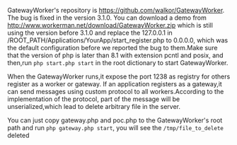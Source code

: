 GatewayWorker's repository is  https://github.com/walkor/GatewayWorker. The bug is fixed in the version 3.1.0.  You can download a demo from http://www.workerman.net/download/GatewayWorker.zip which is still using the version before 3.1.0 and replace the 127.0.0.1 in /ROOT_PATH/Applications/YourApp/start_register.php to 0.0.0.0, which was the default configuration before we reported the bug to them.Make sure that the version of php is later than 8.1 with extension pcntl and posix, and then,run `php start.php start` in the root dictionary to start GatewayWorker.

When the GatewayWorker runs,it expose the port 1238 as registry for others register as a worker or gateway. If an application registers as a gateway,it can send messages using custom protocol to all workers.According to the implementation of the protocol, part of the message will be unserialized,which lead to delete arbitrary file in the server.

You can just copy gateway.php and poc.php to the GatewayWorker's root path and run `php gateway.php start`, you will see the `/tmp/file_to_delete` deleted

